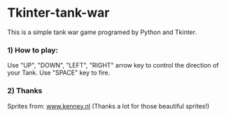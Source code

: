 # Tkinter-tank-war
This is a simple tank war game programed by Python and Tkinter.

[logo]: https://github.com/loony-lisa/Tkinter-tank-war/blob/master/pic/tank_war.JPG "Tank War"

### 1) How to play:
Use "UP", "DOWN", "LEFT", "RIGHT" arrow key to control the direction of your Tank.
Use "SPACE" key to fire.

### 2) Thanks
Sprites from: www.kenney.nl (Thanks a lot for those beautiful sprites!)


